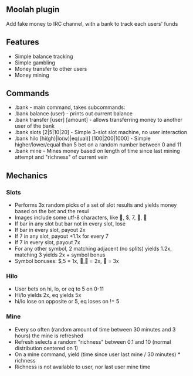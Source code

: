 ## Moolah plugin
Add fake money to IRC channel, with a bank to track each users' funds

## Features
* Simple balance tracking
* Simple gambling
* Money transfer to other users
* Money mining

## Commands
* .bank - main command, takes subcommands:
* .bank balance (user) - prints out current balance
* .bank transfer [user] [amount] - allows transferring money to another user of the bank
* .bank slots [2|5|10|20] - Simple 3-slot slot machine, no user interaction
* .bank hilo [hi(gh)|lo(w)|eq(ual)] [100|200|1000] - Simple higher/lower/equal than 5 bet on a random number between 0 and 11
* .bank mine - Mines money based on length of time since last mining attempt and "richness" of current vein

## Mechanics

### Slots
* Performs 3x random picks of a set of slot results and yields money based on the bet and the resul
* Images include some utf-8 characters, like 🍒, $, 7, 🔔, 🍋
* If bar in any slot but bar not in every slot, lose
* If bar in every slot, payout 2x
* If 7 in any slot, payout +1.1x for every 7
* If 7 in every slot, payout 7x
* For any other symbol, 2 matching adjacent (no splits) yields 1.2x, matching 3 yields 2x + symbol bonus
* Symbol bonuses: $,5 = 1x, 🍒,🍋 = 2x, 🔔 = 3x

### Hilo
* User bets on hi, lo, or eq to 5 on 0-11
* Hi/lo yields 2x, eq yields 5x
* hi/lo lose on opposite or 5, eq loses on != 5


### Mine
* Every so often (random amount of time between 30 minutes and 3 hours) the mine is refreshed
* Refresh selects a random "richness" between 0.1 and 10 (normal distribution centered on 1)
* On a mine command, yield (time since user last mine / 30 minutes) * richness
* Richness is not available to user, nor last user mine time
